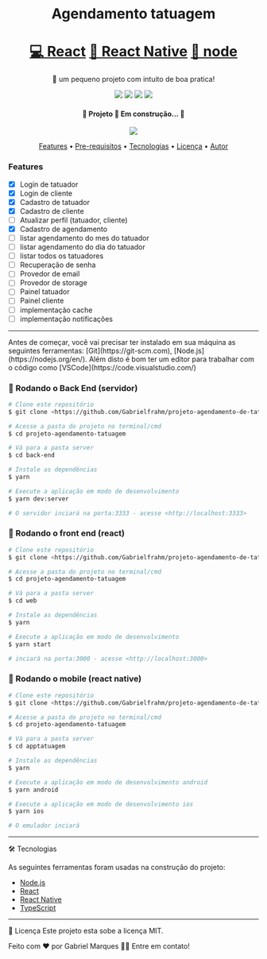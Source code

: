 <h1 align="center">Agendamento tatuagem</h1>

<h1 align="center">
    <a href="https://pt-br.reactjs.org/">💻 React</a>
    <a href="https://reactnative.dev">📱 React Native</a>
    <a href="https://nodejs.org">🔗 node</a>
</h1>

<p align="center">🚀 um pequeno projeto com intuito de boa pratica!</p>

<p align="center">
  <img src="https://img.shields.io/github/license/Gabrielfrahm/projeto-agendamento-de-tatuagem"/>
  <img src="https://img.shields.io/github/stars/Gabrielfrahm/projeto-agendamento-de-tatuagem"/>
  <img src="https://img.shields.io/github/forks/Gabrielfrahm/projeto-agendamento-de-tatuagem"/>
  <img src="https://img.shields.io/github/issues/Gabrielfrahm/projeto-agendamento-de-tatuagem"/>
</p>



<h4 align="center"> 
	🚧 Projeto 🚀 Em construção...  🚧
</h4>

<p align="center">
  <img src="https://user-images.githubusercontent.com/49403676/105427493-0ceb5d80-5c2c-11eb-91d8-7e78ca2bde84.gif" />
</p>

<p align="center">
 <a href="#features">Features</a> •
 <a href="#pre">Pre-requisitos</a> • 
 <a href="#tec">Tecnologias</a> • 
 <a href="#licenc-a">Licença</a> • 
 <a href="#autor">Autor</a>
</p>


  ### Features

  - [x] Login de tatuador
  - [x] Login de cliente
  - [x] Cadastro de tatuador
  - [x] Cadastro de cliente
  - [ ] Atualizar perfil (tatuador, cliente)
  - [x] Cadastro de agendamento
  - [ ] listar agendamento do mes do tatuador
  - [ ] listar agendamento do dia do tatuador
  - [ ] listar todos os tatuadores
  - [ ] Recuperação de senha 
  - [ ] Provedor de email
  - [ ] Provedor de storage 
  - [ ] Painel tatuador 
  - [ ] Painel cliente
  - [ ] implementação cache
  - [ ] implementação notificações

<hr>
<p id="pre">
Antes de começar, você vai precisar ter instalado em sua máquina as seguintes ferramentas:
[Git](https://git-scm.com), [Node.js](https://nodejs.org/en/). 
Além disto é bom ter um editor para trabalhar com o código como [VSCode](https://code.visualstudio.com/)

### 🎲 Rodando o Back End (servidor)

```bash
# Clone este repositório
$ git clone <https://github.com/Gabrielfrahm/projeto-agendamento-de-tatuagem>

# Acesse a pasta do projeto no terminal/cmd
$ cd projeto-agendamento-tatuagem

# Vá para a pasta server
$ cd back-end

# Instale as dependências
$ yarn 

# Execute a aplicação em modo de desenvolvimento
$ yarn dev:server

# O servidor inciará na porta:3333 - acesse <http://localhost:3333>
```

### 🚀 Rodando o front end (react)

```bash
# Clone este repositório
$ git clone <https://github.com/Gabrielfrahm/projeto-agendamento-de-tatuagem>

# Acesse a pasta do projeto no terminal/cmd
$ cd projeto-agendamento-tatuagem

# Vá para a pasta server
$ cd web

# Instale as dependências
$ yarn 

# Execute a aplicação em modo de desenvolvimento
$ yarn start

# inciará na porta:3000 - acesse <http://localhost:3000>
```

### 🚀 Rodando o mobile (react native)

```bash
# Clone este repositório
$ git clone <https://github.com/Gabrielfrahm/projeto-agendamento-de-tatuagem>

# Acesse a pasta do projeto no terminal/cmd
$ cd projeto-agendamento-tatuagem

# Vá para a pasta server
$ cd apptatuagem

# Instale as dependências
$ yarn 

# Execute a aplicação em modo de desenvolvimento android
$ yarn android

# Execute a aplicação em modo de desenvolvimento ios
$ yarn ios

# O emulador inciará
```
</p>
<hr>
<p id="tec">
🛠 Tecnologias

As seguintes ferramentas foram usadas na construção do projeto:

- [Node.js](https://nodejs.org/en/)
- [React](https://pt-br.reactjs.org/)
- [React Native](https://reactnative.dev/)
- [TypeScript](https://www.typescriptlang.org/)

</p>

<hr id="licenc-a">
📝 Licença
Este projeto esta sobe a licença MIT.

Feito com ❤️ por Gabriel Marques 👋🏽 Entre em contato!

